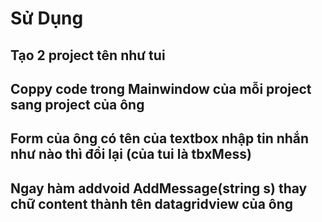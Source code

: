 ﻿# Sử Dụng
## Tạo 2 project tên như tui
## Coppy code trong Mainwindow của mỗi project sang project của ông
## Form của ông có tên của textbox nhập tin nhắn như nào thì đổi lại (của tui là tbxMess)
## Ngay hàm addvoid AddMessage(string s) thay chữ content thành tên datagridview của ông